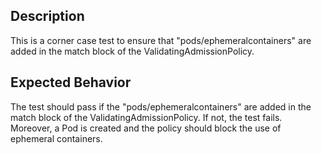 ## Description

This is a corner case test to ensure that "pods/ephemeralcontainers" are added in the match block of the ValidatingAdmissionPolicy.

## Expected Behavior

The test should pass if the "pods/ephemeralcontainers" are added in the match block of the ValidatingAdmissionPolicy. If not, the test fails. Moreover, a Pod is created and the policy should block the use of ephemeral containers.

